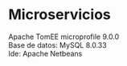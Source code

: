 # Microservicios

Apache TomEE microprofile 9.0.0  
Base de datos: MySQL 8.0.33  
Ide: Apache Netbeans  

